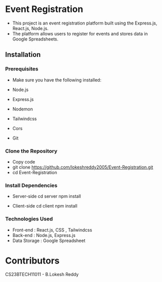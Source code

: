 # Event Registration

- This project is an event registration platform built using the Express.js, React.js, Node.js.
- The platform allows users to register for events and stores data in Google Spreadsheets.

## Installation
### Prerequisites
- Make sure you have the following installed:

- Node.js
- Express.js
- Nodemon
- Tailwindcss
- Cors
- Git

### Clone the Repository
- Copy code
- git clone https://github.com/lokeshreddy2005/Event-Registration.git
- cd Event-Registration

### Install Dependencies
- Server-side
 cd server
 npm install

- Client-side
 cd client
 npm install

### Technologies Used
- Front-end : React.js, CSS , Tailwindcss
- Back-end : Node.js, Express.js
- Data Storage : Google Spreadsheet

# Contributors
CS23BTECH11011 - B.Lokesh Reddy
